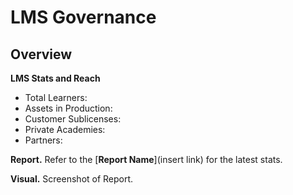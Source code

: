 # LMS Governance

## Overview

**LMS Stats and Reach** 
- Total Learners:  
- Assets in Production: 
- Customer Sublicenses: 
- Private Academies:
- Partners: 


**Report.** Refer to the [**Report Name**](insert link) for the latest stats. 

**Visual.** Screenshot of Report.

